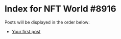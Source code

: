 # Index for NFT World #8916
Posts will be displayed in the order below:

- [Your first post](./001-first.md)

